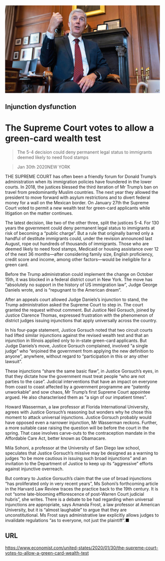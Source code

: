 ![](./images/20200201_USP004.jpg)

## Injunction dysfunction

# The Supreme Court votes to allow a green-card wealth test

> The 5-4 decision could deny permanent legal status to immigrants deemed likely to need food stamps

> Jan 30th 2020NEW YORK

THE SUPREME COURT has often been a friendly forum for Donald Trump’s administration when its immigration policies have foundered in the lower courts. In 2018, the justices blessed the third iteration of Mr Trump’s ban on travel from predominantly Muslim countries. The next year they allowed the president to move forward with asylum restrictions and to divert federal money for a wall on the Mexican border. On January 27th the Supreme Court voted to permit a new wealth test for green-card applicants while litigation on the matter continues.

The latest decision, like two of the other three, split the justices 5-4. For 130 years the government could deny permanent legal status to immigrants at risk of becoming a “public charge”. But a rule that originally barred only a handful of destitute immigrants could, under the revision announced last August, rope out hundreds of thousands of immigrants. Those who are deemed likely to need food stamps, Medicaid or housing assistance over 12 of the next 36 months—after considering family size, English proficiency, credit score and income, among other factors—would be ineligible for a green card.

Before the Trump administration could implement the change on October 15th, it was blocked in a federal district court in New York. The move has “absolutely no support in the history of US immigration law”, Judge George Daniels wrote, and is “repugnant to the American dream”.

After an appeals court allowed Judge Daniels’s injunction to stand, the Trump administration asked the Supreme Court to step in. The court granted the request without comment. But Justice Neil Gorsuch, joined by Justice Clarence Thomas, expressed frustration with the phenomenon of district judges issuing injunctions that apply universally across the country.

In his four-page statement, Justice Gorsuch noted that two circuit courts had lifted similar injunctions against the revised wealth test and that an injunction in Illinois applied only to in-state green-card applicants. But Judge Daniels’s move, Justice Gorsuch complained, involved “a single judge” who “enjoined the government from applying the new definition to anyone”, anywhere, without regard to “participation in this or any other lawsuit”.

These injunctions “share the same basic flaw”, in Justice Gorsuch’s eyes, in that they dictate how the government must treat people “who are not parties to the case”. Judicial interventions that have an impact on everyone from coast to coast affected by a government programme are “patently unworkable” and sow chaos, Mr Trump’s first Supreme Court appointee argued. He also characterised them as “a sign of our impatient times”.

Howard Wasserman, a law professor at Florida International University, agrees with Justice Gorsuch’s reasoning but wonders why he chose this moment to attack universal injunctions. Justice Gorsuch probably would have opposed even a narrower injunction, Mr Wasserman reckons. Further, a more suitable case raising the question will be before the court in the spring. That case involves carve-outs to the contraception mandate in the Affordable Care Act, better known as Obamacare.

Mila Sohoni, a professor at the University of San Diego law school, speculates that Justice Gorsuch’s missive may be designed as a warning to judges “to be more cautious in issuing such broad injunctions” and an invitation to the Department of Justice to keep up its “aggressive” efforts against injunctive overreach.

But contrary to Justice Gorsuch’s claim that the use of broad injunctions “has proliferated only in very recent years”, Ms Sohoni’s forthcoming article in the Harvard Law Review traces the practice back to the 19th century. It is not “some late-blooming efflorescence of post-Warren Court judicial hubris”, she writes. There is a debate to be had regarding when universal injunctions are appropriate, says Amanda Frost, a law professor at American University, but it is “almost laughable” to argue that they are unconstitutional. Ms Frost says administrative law explicitly allows judges to invalidate regulations “as to everyone, not just the plaintiff”.■

## URL

https://www.economist.com/united-states/2020/01/30/the-supreme-court-votes-to-allow-a-green-card-wealth-test
